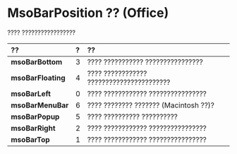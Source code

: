 
# MsoBarPosition ?? (Office)

???? ?????????????????



|**??**|**?**|**??**|
|:-----|:-----|:-----|
|**msoBarBottom**|3|???? ??????????? ????????????????|
|**msoBarFloating**|4|???? ???????????? ???????????????????????|
|**msoBarLeft**|0|???? ???????????? ????????????????|
|**msoBarMenuBar**|6|???? ???????? ??????? (Macintosh ??)?|
|**msoBarPopup**|5|???? ?????????? ??????????|
|**msoBarRight**|2|???? ???????????? ????????????????|
|**msoBarTop**|1|???? ???????????? ????????????????|
